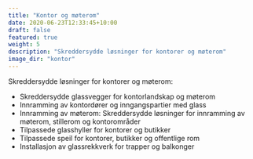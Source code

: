 ```yaml
---
title: "Kontor og møterom"
date: 2020-06-23T12:33:45+10:00
draft: false
featured: true
weight: 5
description: "Skreddersydde løsninger for kontorer og møterom"
image_dir: "kontor"
---
```


Skreddersydde løsninger for kontorer og møterom:

- Skreddersydde glassvegger for kontorlandskap og møterom
- Innramming av kontordører og inngangspartier med glass
- Innramming av møterom: Skreddersydde løsninger for innramming av møterom, stillerom og kontorområder
- Tilpassede glasshyller for kontorer og butikker
- Tilpassede speil for kontorer, butikker og offentlige rom
- Installasjon av glassrekkverk for trapper og balkonger

